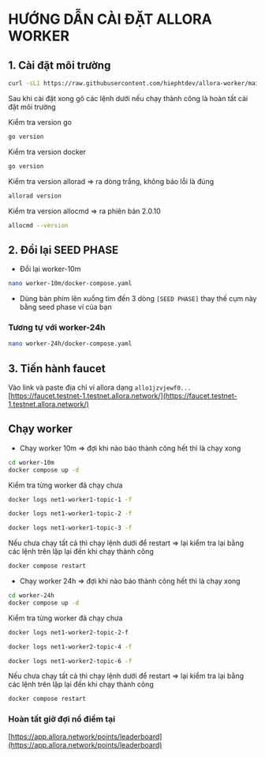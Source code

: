 # HƯỚNG DẪN CÀI ĐẶT ALLORA WORKER

## 1. Cài đặt môi trường

```bash
curl -sL1 https://raw.githubusercontent.com/hiephtdev/allora-worker/main/data/scripts/init.sh | bash
```

Sau khi cài đặt xong gõ các lệnh dưới nếu chạy thành công là hoàn tất cài đặt môi trường

Kiểm tra version go

```bash
go version
```

Kiểm tra version docker

```bash
go version
```

Kiểm tra version allorad => ra dòng trắng, không báo lỗi là đúng

```bash
allorad version
```

Kiểm tra version allocmd => ra phiên bản 2.0.10

```bash
allocmd --version
```

## 2. Đổi lại SEED PHASE

- Đổi lại worker-10m

```bash
nano worker-10m/docker-compose.yaml
```

- Dùng bàn phím lên xuống tìm đến 3 dòng `[SEED PHASE]` thay thế cụm này bằng seed phase ví của bạn

### Tương tự với worker-24h

```bash
nano worker-24h/docker-compose.yaml
```

## 3. Tiến hành faucet

Vào link và paste địa chỉ ví allora dạng `allo1jzvjewf0...`  [https://faucet.testnet-1.testnet.allora.network/](https://faucet.testnet-1.testnet.allora.network/)

## Chạy worker

- Chạy worker 10m => đợi khi nào báo thành công hết thì là chạy xong

```bash
cd worker-10m
docker compose up -d
```

Kiểm tra từng worker đã chạy chưa

```bash
docker logs net1-worker1-topic-1 -f
```

```bash
docker logs net1-worker1-topic-2 -f
```

```bash
docker logs net1-worker1-topic-3 -f
```

Nếu chưa chạy tất cả thì chạy lệnh dưới để restart => lại kiểm tra lại bằng các lệnh trên lặp lại đến khi chạy thành công

```bash
docker compose restart
```

- Chạy worker 24h => đợi khi nào báo thành công hết thì là chạy xong

```bash
cd worker-24h
docker compose up -d
```

Kiểm tra từng worker đã chạy chưa

```bash
docker logs net1-worker2-topic-2-f
```

```bash
docker logs net1-worker2-topic-4 -f
```

```bash
docker logs net1-worker2-topic-6 -f
```

Nếu chưa chạy tất cả thì chạy lệnh dưới để restart => lại kiểm tra lại bằng các lệnh trên lặp lại đến khi chạy thành công

```bash
docker compose restart
```

### Hoàn tất giờ đợi nổ điểm tại

[https://app.allora.network/points/leaderboard](https://app.allora.network/points/leaderboard)
